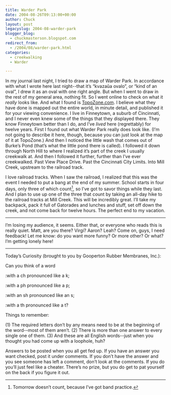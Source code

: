 ```yaml
---
title: Warder Park
date: 2004-08-26T09:13:00+00:00
author: Chuck
layout: post
legacyslug: 2004-08-warder-park
blogger_blog:
  - chuckmasterson.blogspot.com
redirect_from:
  - /2004/08/warder-park.html
categories:
  - creekwalking
  - Warder

---
```

In my journal last night, I tried to draw a map of Warder Park. In accordance with what I wrote here last night--that it’s “kvazaŭa ovalo”, or “kind of an oval”, I drew it as an oval with one right angle. But when I went to draw in the rest of my general area, nothing fit. So I went online to check on what it _really_ looks like. And what I found is [TopoZone.com](http://www.topozone.com/). I believe what they have done is mapped out the entire world, in minute detail, and published it for your viewing convenience. I live in Finneytown, a suburb of Cincinnati, and I never even knew some of the things that they displayed there. They know Finneytown better than I do, and I’ve _lived_ here (regrettably) for twelve years. First I found out what Warder Park really does look like. (I’m not going to describe it here, though, because you can just look at the map of it at TopoZone.) And then I noticed the little wash that comes out of Burke’s Pond (that’s what the little pond there is called). I followed it down through North Hill to where I realized it’s part of the creek I usually creekwalk at. And then I followed it further, further than I’ve ever creekwalked. Past View Place Drive. Past the Cincinnati City Limits. Into Mill Creek, upstream to the railroad track.

I love railroad tracks. When I saw the railroad, I realized that this was the event I needed to put a bang at the end of my summer. School starts in four days, only three of which count[^1], so I’ve got to savor things while they last. And I plan to use up one of the three that count by taking an all-day hike to the railroad tracks at Mill Creek. This will be incredibly great. I’ll take my backpack, pack it full of Gatorades and lunches and stuff, set off down the creek, and not come back for twelve hours. The perfect end to my vacation.


* * *


I’m losing my audience, it seems. Either that, or everyone who reads this is really quiet. Matt, are you there? Virgi? Aaron? Leah? Come on, guys, I need feedback! Let me know: do you want more funny? Or more other? Or what? I’m getting lonely here!


* * *


Today’s Curiosity (brought to you by Gooperton Rubber Membranes, Inc.):

Can you think of a word

:with a ch pronounced like a k;

:with a ph pronounced like a p;

:with an sh pronounced like an s;

:with a th pronounced like a t?

Things to remember:

(1) The required letters don’t by any means need to be at the beginning of the word--most of them aren’t. (2) There is more than one answer to every single one of them. (3) And these are all English words--just when you thought you had come up with a loophole, huh?

Answers to be posted when you all get fed up. If you have an answer you want checked, post it under comments. If you don’t have the answer and you see someone has left a comment, don’t look at the comments. If you do you’ll just feel like a cheater. There’s no prize, but you do get to pat yourself on the back if you figure it out.

[^1]: Tomorrow doesn’t count, because I’ve got band practice.
